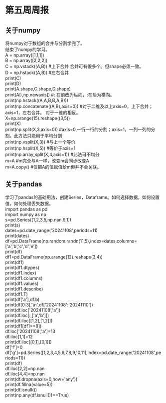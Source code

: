 # 第五周周报
## 关于numpy  
将numpy对于数组的合并与分割学完了。  
结束了numpy的学习。  
A = np.array([1,1,1])  
B = np.array([2,2,2])  
C = np.vstack((A,B))        #上下合并  合并可有很多个。但shape必须一致。  
D = np.hstack((A,B))        #左右合并  
print(C)  
print(D)  
print(A.shape,C.shape,D.shape)  
print(A[:,np.newaxis])      #: 在前改为纵向，:在后为横向。  
print(np.hstack((A,A,B,B,A,B)))  
print(np.concatenate((A,B),axis=0))  #对于二维及以上axis=0，上下合并；axis=1，左右合并。 对于一维的相反。  
X=np.arange(15).reshape((3,5))  
print(X)  
print(np.split(X,3,axis=0)) #axis=0,一行一行的分割；axis=1，一列一列的分割。此方法只能用于平均分割  
print(np.vsplit(X,3))       #与上一个等价  
print(np.hsplit(X,5))       #等价于axis=1  
print(np.array_split(X,4,axis=1))    #此法可不均分  
m=A                         #m完全与A一样，改变m会同步改变A  
m=A.copy()                  #仅把A的值赋值给m但并不会关联。   
## 关于pandas
学习了pandas的基础用法，创建Series，Dataframe。如何选择数据，如何设置值，如何处理丢失数据。  
import pandas as pd  
import numpy  as np  
s=pd.Series([1,2,3,5,np.nan,9,1])  
print(s)  
dates=pd.date_range('20241108',periods=11)  
print(dates)  
df=pd.DataFrame(np.random.randn(11,5),index=dates,columns=['a','b','c','d','e'])  
print(df)  
df1=pd.DataFrame(np.arange(12).reshape(3,4))  
print(df1)  
print(df1.dtypes)  
print(df1.index)  
print(df1.columns)  
print(df1.values)  
print(df1.describe)  
print(df1.T)  
print(df['a'],df.b)  
print(df[0:3],'\n',df['20241108':'20241110'])  
print(df.loc['20241108','a'])  
print(df.loc[:,['a','b']])  
print(df.iloc[[1,2],[1,2]])  
print(df1[df1>=8])  
df.loc['20241108','a']=13  
df.iloc[1,1]=12  
print(df.iloc[[0,1],[0,1]])  
df['f']=0  
df['g']=pd.Series([1,2,3,4,5,6,7,8,9,10,11],index=pd.date_range('20241108',periods=11))  
print(df)  
df.iloc[2,2]=np.nan  
df.iloc[4,4]=np.nan  
print(df.dropna(axis=0,how='any'))  
print(df.fillna(value=5))  
print(df.isnull())  
print(np.any(df.isnull())==True)  
